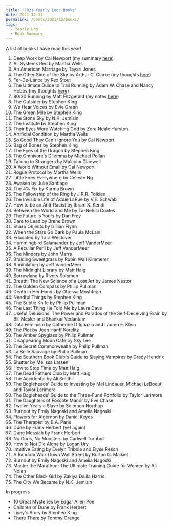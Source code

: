 ```yaml
---
title: '2021 Yearly Log: Books'
date: 2021-12-31
permalink: /posts/2021/12/books/
tags:
  - Yearly Log
  - Book Summary
---
```


A list of books I have read this year!

1. Deep Work by Cal Newport (my summary [here](https://emilykjensen.github.io/posts/2020/01/deep-work/))
2. All Systems Red by Martha Wells
3. An American Marriage by Tayari Jones
4. The Other Side of the Sky by Arthur C. Clarke (my thoughts [here](https://emilykjensen.github.io/posts/2020/01/other-side-sky/))
5. Fer-De-Lance by Rex Stout
6. The Ultimate Guide to Trail Running by Adam W. Chase and Nancy Hobbs (my thoughts [here](https://emilykjensen.github.io/posts/2020/01/trail-running/))
7. 80/20 Running by Matt Fitzgerald (my notes [here](https://emilykjensen.github.io/posts/2020/01/80-20-running/))
8. The Outsider by Stephen King
9. We Hear Voices by Evie Green
10. The Green Mile by Stephen King
11. The Stone Sky by N.K. Jemisin
12. The Institute by Stephen King
13. Their Eyes Were Watching God by Zora Neale Hurston
14. Artificial Condition by Martha Wells
15. So Good They Can't Ignore You by Cal Newport
16. Bag of Bones by Stephen King
17. The Eyes of the Dragon by Stephen King
18. The Omnivore's Dilemma by Michael Pollan
19. Talking to Strangers by Malcolm Gladwell
20. A World Without Email by Cal Newport
21. Rogue Protocol by Martha Wells
22. Little Fires Everywhere by Celeste Ng
23. Awaken by Julie Santiago
24. The 4% Fix by Karma Brown
25. The Fellowship of the Ring by J.R.R. Tolkien
26. The Invisible Life of Addie LaRue by V.E. Schwab
27. How to be an Anti-Racist by Ibram X. Kendi
28. Between the World and Me by Ta-Nehisi Coates
29. The Future is Yours by Dan Frey
30. Dare to Lead by Brene Brown
31. Sharp Objects by Gillian Flynn
32. When the Stars Go Dark by Paula McLain
33. Educated by Tara Westover
34. Hummingbird Salamander by Jeff VanderMeer
35. A Peculiar Peril by Jeff VanderMeer
36. The Minders by John Marrs
37. Braiding Sweetgrass by Robin Wall Kimmerer
38. Annihilation by Jeff VanderMeer
39. The Midnight Library by Matt Haig
40. Sorrowland by Rivers Solomon
41. Breath: The New Science of a Lost Art by James Nestor
42. The Golden Compass by Philip Pullman
43. Death in Her Hands by Ottessa Moshfegh
44. Needful Things by Stephen King
45. The Subtle Knife by Philip Pullman
46. The Last Thing He Told Me by Laura Dave
47. Useful Delusions: The Power and Paradox of the Self-Deceiving Brain by Bill Mesler and Shankar Vedantam
48. Data Feminism by Catherine D'Ignazio and Lauren F. Klein
49. The Plot by Jean Hanff Korelitz
50. The Amber Spyglass by Philip Pullman
51. Disappearing Moon Cafe by Sky Lee
52. The Secret Commonwealth by Philip Pullman
53. La Belle Sauvage by Philip Pullman
54. The Southern Book Club's Guide to Slaying Vampires by Grady Hendrix
55. Shutter by Melissa Larsen
56. How to Stop Time by Matt Haig
57. The Dead Fathers Club by Matt Haig
58. The Accidental by Ali Smith
59. The Bogleheads' Guide to Investing by Mel Lindauer, Michael LeBoeuf, and Taylor Larimore
60. The Bogleheads' Guide to the Three-Fund Portfolio by Taylor Larimore
61. The Daughters of Foxcote Manor by Eve Chase
62. Twelve Years a Slave by Solomon Northup
63. Burnout by Emily Nagoski and Amelia Nagoski
64. Flowers for Algernon by Daniel Keyes
65. The Therapist by B.A. Paris
66. Dune by Frank Herbert (yet again)
67. Dune Messiah by Frank Herbert
68. No Gods, No Monsters by Cadwell Turnbull
69. How to Not Die Alone by Logan Ury
70. Intuitive Eating by Evelyn Tribole and Elyse Resch
71. A Random Walk Down Wall Street by Burton G. Malkiel
72. Burnout by Emily Nagoski and Amelia Nagoski
73. Master the Marathon: The Ultimate Training Guide for Women by Ali Nolan
74. The Other Black Girl by Zakiya Dalila Harris
75. The City We Became by N.K. Jemisin

In progress
- 10 Great Mysteries by Edgar Allen Poe
- Children of Dune by Frank Herbert
- Lisey's Story by Stephen King
- There There by Tommy Orange
